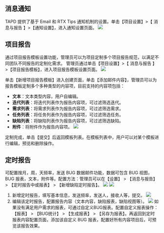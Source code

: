 ## 消息通知
TAPD 提供了基于 Email 和 RTX Tips 通知机制的设置。单击【项目设置】>【 消息与报告 】>【通知设置】，进入通知设置页面。
![](http://imgcache.tce.fsphere.cn/static/mc.qcloudimg.com/static/img/2f22ee3c417c642b44387d103278d1a5/image.jpg)


## 项目报告
通过项目报告模板设置功能，管理员可以为项目定制多个项目报告规范，以满足不同团队不同报告的定制化需求。
管理员通过单击【项目设置】>【 消息与报告 】>【项目报告模板】，进入项目报告模板设置页面。
![](http://imgcache.tce.fsphere.cn/static/mc.qcloudimg.com/static/img/28c8bd82dd1449be47b21a74fc92a6b0/image.jpg)




单击【新增项目报告模板】进入创建页面，单击【添加邮件内容】，管理员可以为报告模板定制多个多种类型的内容项，目前支持的内容项包括：
- **文本**：文本类型内容，用户自编辑。
- **迭代列表**：将迭代列表作为报告内容项，可过滤筛选迭代。
- **需求列表**：将需求列表作为报告内容项，可过滤筛选需求。
- **任务列表**：将任务列表作为报告内容项，可过滤筛选任务。
- **缺陷列表**：将缺陷列表作为报告内容项，可过滤筛选缺陷。
- **附件**：将附件作为报告内容项。
![](http://imgcache.tce.fsphere.cn/static/mc.qcloudimg.com/static/img/001d7958d01351f39ead98ad3011835c/image.jpg)

定制完成，单击【提交】后返回模板列表。在模板列表中，用户可以对某个模板进行编辑，预览和删除操作。

## 定时报告
可配置按月，周，天频率，发送 BUG 数据邮件功能，数据可包含 BUG 视图，BUG 报表，文本，附件等。配置方法：管理员可以在【设置】 > 【消息与报告】 > 【定时报告中或报表】 > 【新增缺陷定时报告】。
![](http://imgcache.tce.fsphere.cn/static/mc.qcloudimg.com/static/img/1692ebbe2fa11f4bcb54b15add9fd1df/image.jpg)
![](http://imgcache.tce.fsphere.cn/static/mc.qcloudimg.com/static/img/83884ca696ed7e704c068681b9065700/image.jpg)

1. 新增定时报告，填写基本信息，发送频率，发送人，接收人等，提交。
![](http://imgcache.tce.fsphere.cn/static/mc.qcloudimg.com/static/img/cbd198a2a02d35b9b0fa64f2cb69f0e0/image.jpg)
2. 编辑该定时报告，配置报告内容（文本内容，缺陷报表，缺陷视图等）。
![](http://imgcache.tce.fsphere.cn/static/mc.qcloudimg.com/static/img/4b6d405a6e3cd43be1bdd7c24b5eacb4/image.jpg)
如果没有满足用户需求的报表，可通过自定义BUG报表。配置自定义报表操作：【报表】 > 【BUG统计】 > 【生成报表】 > 【另存为报表】。再返回到定时报表内容配置页面，添加该自定义 BUG 报表，配置好所有内容项目后，可预览该报告效果。